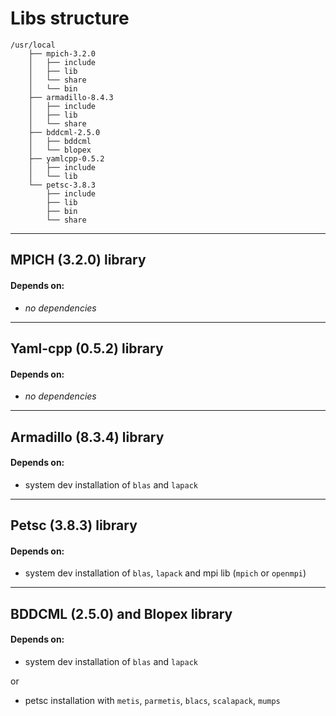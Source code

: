 # Libs structure
```
/usr/local
    ├── mpich-3.2.0
    │   ├── include
    │   ├── lib
    │   └── share
    │   └── bin
    ├── armadillo-8.4.3
    │   ├── include
    │   ├── lib
    │   └── share
    ├── bddcml-2.5.0
    │   ├── bddcml
    │   └── blopex
    ├── yamlcpp-0.5.2
    │   ├── include
    │   └── lib
    └── petsc-3.8.3
        ├── include
        ├── lib
        ├── bin
        └── share
```

---

## MPICH (3.2.0) library

#### Depends on:
 - *no dependencies*

---

## Yaml-cpp (0.5.2) library

#### Depends on:
 - *no dependencies*

---

## Armadillo (8.3.4) library

#### Depends on:
 - system dev installation of `blas` and `lapack`

---

## Petsc (3.8.3) library

#### Depends on:
 - system dev installation of `blas`, `lapack` and mpi lib (`mpich` or `openmpi`)

---

## BDDCML (2.5.0) and Blopex library

#### Depends on:
 - system dev installation of `blas` and `lapack`

or
 - petsc installation with `metis`, `parmetis`, `blacs`, `scalapack`, `mumps`

